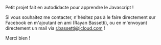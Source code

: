 Petit projet fait en autodidacte pour apprendre le Javascript ! 

Si vous souhaitez me contacter, n'hésitez pas à le faire directement sur Facebook en m'ajoutant en ami (Rayan Bassetti), ou en m'envoyant directement un mail via r.bassetti@icloud.com ! 

Merci bien ! 
